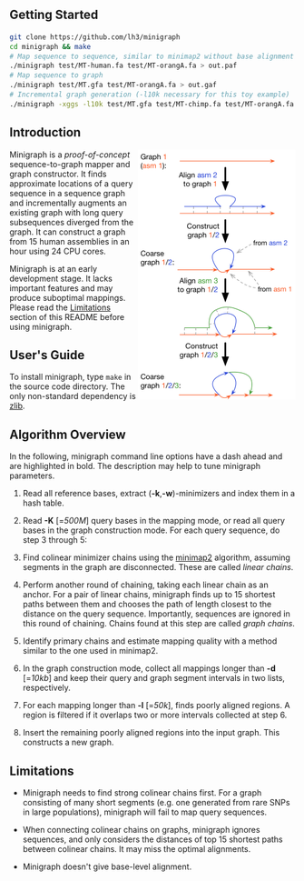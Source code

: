 ## Getting Started

```sh
git clone https://github.com/lh3/minigraph
cd minigraph && make
# Map sequence to sequence, similar to minimap2 without base alignment
./minigraph test/MT-human.fa test/MT-orangA.fa > out.paf
# Map sequence to graph
./minigraph test/MT.gfa test/MT-orangA.fa > out.gaf
# Incremental graph generation (-l10k necessary for this toy example)
./minigraph -xggs -l10k test/MT.gfa test/MT-chimp.fa test/MT-orangA.fa > out.gfa
```

## Introduction

<img align="right" width="278" src="doc/example1.png"/>

Minigraph is a *proof-of-concept* sequence-to-graph mapper and graph
constructor. It finds approximate locations of a query sequence in a sequence
graph and incrementally augments an existing graph with long query subsequences
diverged from the graph. It can construct a graph from 15 human assemblies in
an hour using 24 CPU cores.

Minigraph is at an early development stage. It lacks important features and may
produce suboptimal mappings. Please read the [Limitations](#limit) section of
this README before using minigraph.

## User's Guide

To install minigraph, type `make` in the source code directory. The only
non-standard dependency is [zlib][zlib].

## Algorithm Overview

In the following, minigraph command line options have a dash ahead and are
highlighted in bold. The description may help to tune minigraph parameters.

1. Read all reference bases, extract (**-k**,**-w**)-minimizers and index them
   in a hash table.

2. Read **-K** [=*500M*] query bases in the mapping mode, or read all query
   bases in the graph construction mode. For each query sequence, do step 3
   through 5:

3. Find colinear minimizer chains using the [minimap2][minimap2] algorithm,
   assuming segments in the graph are disconnected. These are called *linear
   chains*.

4. Perform another round of chaining, taking each linear chain as an anchor.
   For a pair of linear chains, minigraph finds up to 15 shortest paths between
   them and chooses the path of length closest to the distance on the query
   sequence. Importantly, sequences are ignored in this round of chaining.
   Chains found at this step are called *graph chains*.

5. Identify primary chains and estimate mapping quality with a method similar
   to the one used in minimap2.

6. In the graph construction mode, collect all mappings longer than **-d**
   [=*10kb*] and keep their query and graph segment intervals in two lists,
   respectively.

7. For each mapping longer than **-l** [=*50k*], finds poorly aligned regions.
   A region is filtered if it overlaps two or more intervals collected at step
   6.

8. Insert the remaining poorly aligned regions into the input graph. This
   constructs a new graph.

## <a name="limit"></a>Limitations

* Minigraph needs to find strong colinear chains first. For a graph consisting
  of many short segments (e.g. one generated from rare SNPs in large
  populations), minigraph will fail to map query sequences.

* When connecting colinear chains on graphs, minigraph ignores sequences, and
  only considers the distances of top 15 shortest paths between colinear
  chains. It may miss the optimal alignments.

* Minigraph doesn't give base-level alignment.

[zlib]: http://zlib.net/
[minimap2]: https://github.com/lh3/minimap2
